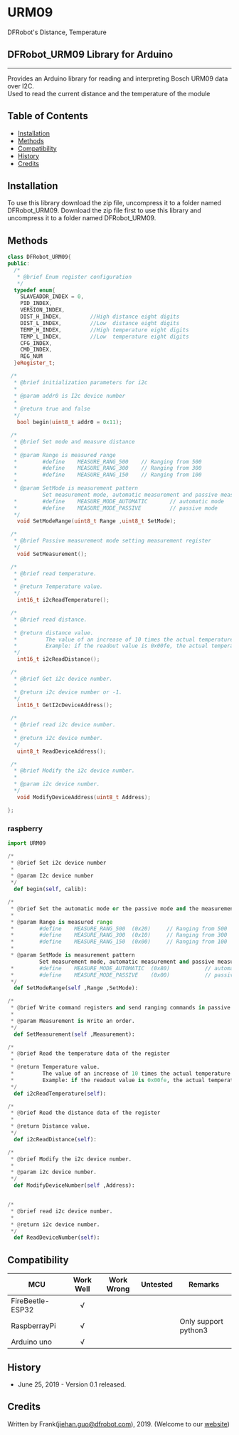 # URM09
DFRobot's Distance, Temperature

## DFRobot_URM09 Library for Arduino
---------------------------------------------------------
Provides an Arduino library for reading and interpreting Bosch URM09 data over I2C. <br>
Used to read the current distance and the temperature of the module 


## Table of Contents

* [Installation](#installation)
* [Methods](#methods)
* [Compatibility](#compatibility)
* [History](#history)
* [Credits](#credits)

<snippet>
<content>

## Installation

To use this library download the zip file, uncompress it to a folder named DFRobot_URM09. 
Download the zip file first to use this library and uncompress it to a folder named DFRobot_URM09. 

## Methods

```C++
class DFRobot_URM09{  
public:
  /*
   * @brief Enum register configuration
   */
  typedef enum{
    SLAVEADDR_INDEX = 0,
    PID_INDEX,
    VERSION_INDEX,
    DIST_H_INDEX,         //High distance eight digits 
    DIST_L_INDEX,         //Low  distance eight digits 
    TEMP_H_INDEX,         //High temperature eight digits 
    TEMP_L_INDEX,         //Low  temperature eight digits 
    CFG_INDEX,
    CMD_INDEX,
    REG_NUM
  }eRegister_t;

 /*
  * @brief initialization parameters for i2c
  *
  * @param addr0 is I2c device number 
  *
  * @return true and false
  */
   bool begin(uint8_t addr0 = 0x11);

 /*
  * @brief Set mode and measure distance 
  *
  * @param Range is measured range
  *        #define    MEASURE_RANG_500    // Ranging from 500 
  *        #define    MEASURE_RANG_300    // Ranging from 300 
  *        #define    MEASURE_RANG_150    // Ranging from 100 
  *
  * @param SetMode is measurement pattern
           Set measurement mode, automatic measurement and passive measurement. 
  *        #define    MEASURE_MODE_AUTOMATIC       // automatic mode
  *        #define    MEASURE_MODE_PASSIVE         // passive mode
  */
   void SetModeRange(uint8_t Range ,uint8_t SetMode);

 /*
  * @brief Passive measurement mode setting measurement register 
  */
   void SetMeasurement();

 /*
  * @brief read temperature.
  *
  * @return Temperature value.
  */
   int16_t i2cReadTemperature();

 /*
  * @brief read distance.
  *
  * @return distance value.
  *         The value of an increase of 10 times the actual temperature. 
  *         Example: if the readout value is 0x00fe, the actual temperature is 0x00fe / 10 = 25.4 
  */
   int16_t i2cReadDistance();

 /*
  * @brief Get i2c device number.
  *
  * @return i2c device number or -1.
  */
   int16_t GetI2cDeviceAddress();

 /*
  * @brief read i2c device number.
  *
  * @return i2c device number.
  */
   uint8_t ReadDeviceAddress();

 /*
  * @brief Modify the i2c device number.
  *
  * @param i2c device number.
  */
   void ModifyDeviceAddress(uint8_t Address); 

};

```

### raspberry 
```Python
import URM09

/*
 * @brief Set i2c device number 
 *
 * @param I2c device number
 */
  def begin(self, calib):

/*
 * @brief Set the automatic mode or the passive mode and the measurement distance
 *
 * @param Range is measured range
 *        #define    MEASURE_RANG_500  (0x20)     // Ranging from 500 
 *        #define    MEASURE_RANG_300  (0x10)     // Ranging from 300 
 *        #define    MEASURE_RANG_150  (0x00)     // Ranging from 100 
 *
 * @param SetMode is measurement pattern
          Set measurement mode, automatic measurement and passive measurement. 
 *        #define    MEASURE_MODE_AUTOMATIC  (0x80)           // automatic mode
 *        #define    MEASURE_MODE_PASSIVE    (0x00)           // passive mode
 */
  def SetModeRange(self ,Range ,SetMode):

/*
 * @brief Write command registers and send ranging commands in passive mode 
 *
 * @param Measurement is Write an order.
 */
  def SetMeasurement(self ,Measurement):

/*
 * @brief Read the temperature data of the register
 *
 * @return Temperature value. 
 *         The value of an increase of 10 times the actual temperature. 
 *         Example: if the readout value is 0x00fe, the actual temperature is 0x00fe / 10 = 25.4 
 */
  def i2cReadTemperature(self):

/*
 * @brief Read the distance data of the register
 *
 * @return Distance value. 
 */
  def i2cReadDistance(self):

/*
 * @brief Modify the i2c device number.
 *
 * @param i2c device number.
 */
  def ModifyDeviceNumber(self ,Address):


/*
 * @brief read i2c device number.
 *
 * @return i2c device number.
 */
  def ReadDeviceNumber(self):
```

## Compatibility

MCU                | Work Well | Work Wrong | Untested  | Remarks
------------------ | :----------: | :----------: | :---------: | -----
FireBeetle-ESP32   |      √       |              |             | 
RaspberrayPi       |      √       |              |             | Only support python3
Arduino uno        |      √       |              |             | 

## History

- June 25, 2019 - Version 0.1 released.


## Credits

Written by Frank(jiehan.guo@dfrobot.com), 2019. (Welcome to our [website](https://www.dfrobot.com/))